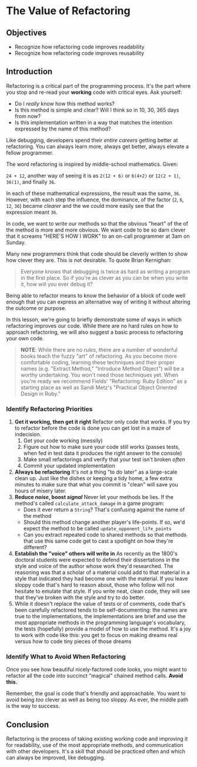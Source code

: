 # The Value of Refactoring

## Objectives

- Recognize how refactoring code improves readability
- Recognize how refactoring code improves reusability

## Introduction

Refactoring is a critical part of the programming process. It's the part where
you stop and re-read your **working** code with critical eyes. Ask yourself:

* Do I _really_ know how this method works?
* Is this method is simple and clear? Will I think so in 10, 30, 365 days from now?
* Is this implementation written in a way that matches the intention expressed
  by the name of this method?

Like debugging, developers spend their _entire careers_ getting better at
refactoring. You can always learn more, always get better, always elevate a
fellow programmer.

The word refactoring is inspired by middle-school mathematics. Given:

`24 + 12`, another way of seeing it is as `2(12 + 6)` or `6(4+2)` or `12(2 +
1)`, `36(1)`, and finally `36`.

In each of these mathematical expressions, the result was the same, `36`. However,
with each step the influence, the dominance, of the factor (`2`, `6`, `12`, `36`)
became _clearer_ and the we could more easily see that the expression meant
`36`.

In code, we want to write our methods so that the obvious "heart" of the
of the method is more and more obvious. We want code to be so darn clever that it
screams "HERE'S HOW I WORK" to an on-call programmer at 3am on Sunday.

Many new programmers think that code should be cleverly written to show how clever
they are. This is not desirable. To quote Brian Kernighan:

> Everyone knows that debugging is twice as hard as writing a program
> in the first place. So if you're as clever as you can be when you
> write it, how will you ever debug it?

Being able to refactor means to know the behavior of a block of
code well enough that you can express an alternative way of writing it without
altering the outcome or purpose.

In this lesson, we're going to briefly demonstrate some of ways in which
refactoring improves our code. While there are no hard rules on how to approach
refactoring, we will also suggest a basic process to refactoring your own code.

> **NOTE**: While there are no _rules_, there are a number of wonderful books
> teach the fuzzy "art" of refactoring. As you become more comfortable coding,
> learning these techniques and their proper names (e.g. "Extract Method,"
> "Introduce Method Object") will be a worthy undertaking. You won't need those
> techniques yet. When you're ready we recommend Fields' "Refactoring: Ruby Edition" as
> a starting place as well as Sandi Metz's "Practical Object Oriented Design in
> Ruby."

### Identify Refactoring Priorities

1. **Get it working, then get it right** Refactor only code that works. If you try to
   refactor before the code is done you can get lost in a maze of indecision.
   1. Get your code working (messily)
   2. Figure out how to make sure your code still works (passes tests, when fed in test data it produces the right answer to the console)
   3. Make small refactorings and verify that your test isn't broken _often_
   4. Commit your updated implementation
1. **Always be refactoring** It's not a thing "to do later" as a large-scale clean up.
   Just like the dishes or keeping a tidy home, a few extra minutes to make sure that
   what you commit is "clean" will save you hours of misery later.
1. **Reduce _noise_, boost _signal_** Never let your methods be lies. If the method's called
   `calculate_attack_damage` in a game program:
   * Does it ever return a `String`? That's confusing against the name of the method
   * Should this method change another player's life-points. If so, we'd expect the method
     to be called `update_opponent_life_points`
   * Can you extract repeated code to shared methods so that methods that use this same code
     get to cast a spotlight on how they're different?
1. **Establish the "voice" others will write in** As recently as the 1800's doctoral students
    were expected to defend their dissertations in the style and voice of the author whose
    work they'd researched. The reasoning was that a scholar of a material could add to that
    material in a style that indicated they had become one with the material. If you leave
    sloppy code that's hard to reason about, those who follow will not hesitate to emulate
    that style. If you write neat, clean code, they will see that they've broken with the
    style and try to do better.
1. While it doesn't replace the value of tests or of comments, code that's been carefully
   refactored tends to be self-documenting: the names are true to the implementations, the
   implementations are brief and use the most appropriate methods in the programming language's
   vocabulary, the tests (hopefully) provide a model of how to use the method. It's a joy
   to work with code like this: you get to focus on making dreams real versus how to code
   tiny pieces of those dreams

### Identify What to Avoid When Refactoring

Once you see how beautiful nicely-factored code looks, you might want to refactor all the
code into succinct "magical" chained method calls. **Avoid this.**

Remember, the goal is code that's friendly and approachable. You want to avoid being _too_
clever as well as being _too_ sloppy. As ever, the middle path is the way to success.

## Conclusion

Refactoring is the process of taking existing working code and improving it for readability,
use of the most appropriate methods, and communication with other developers. It's a skill
that should be practiced often and which can always be improved, like debugging.

